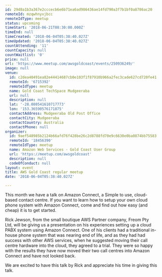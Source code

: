 ```yaml
---
id: 29d8a1b3a367e2cccecb6e6b71ea6ad986436ae14fd790a3f7b1bf0a8786ac20
remoteId: mzqwhnyxjbcc
remoteIdType: meetup
status: upcoming
timeStart: '2018-06-21T08:30:00.000Z'
timeEnd: null
timeCreated: '2018-06-04T05:38:40.027Z'
timeUpdated: '2018-06-04T05:38:40.027Z'
countAttending: '11'
countCapacity: null
countWaitlist: '0'
price: null
url: 'https://www.meetup.com/awsgoldcoast/events/250936249/'
image: null
venue:
  id: c2dea40491ea82e44414687cb0e103f1f87910b966a2fec3cade627cd720fe41
  remoteId: '6715392'
  remoteIdType: meetup
  name: Gold Coast TechSpace Mudgeeraba
  url: null
  description: null
  lat: '-28.080541610717773'
  lon: '153.36590576171875'
  contactAddress: Mudgeeraba Old Post Office
  contactCity: Mudgeeraba
  contactCountry: Australia
  contactPhone: null
organizer:
  id: 9aef548985b2124b66afd76f428be26c2d8788fd70e9c6630e0ba0874bb75583
  remoteId: '18456390'
  remoteIdType: meetup
  name: Amazon Web Services - Gold Coast User Group
  url: 'https://meetup.com/awsgoldcoast'
  description: null
  codeOfConduct: null
layout: event
title: AWS Gold Coast regular meetup
date: '2018-06-04T05:38:40.027Z'

---
```

<p>This month we have a talk on Amazon Connect, a Simple to use, cloud-based contact centre. If you want to learn how to setup your own cloud phone system with Amazon Connect, come and find out how easy (and cheap) it is to get started.</p> <p>Rick Jewson, from the small boutique AWS Partner company, Freom Pty Ltd, will be giving us a presentation on his experiences setting up a cloud PABX system using Amazon Connect. One of his clients had a traditional in-house phone system that was nearing end of life, and as they had had success with other AWS services, when he suggested moving their call centre hardware into the cloud, they agreed to a trial. They were so happy with the results they have now moved their two call centres into Amazon Connect and have not looked back.</p> <p>We are excited to have this talk by Rick and appreciate his time in giving this talk.</p>
